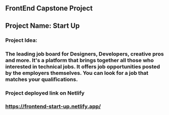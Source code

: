 ## FrontEnd Capstone Project
## Project Name: Start Up
### Project Idea:
### The leading job board for Designers, Developers, creative pros and more. It's a platform that brings together all those who interested in technical jobs. It offers job opportunities posted by the employers themselves. You can look for a job that matches your qualifications.
### Project deployed link on Netlify
### https://frontend-start-up.netlify.app/